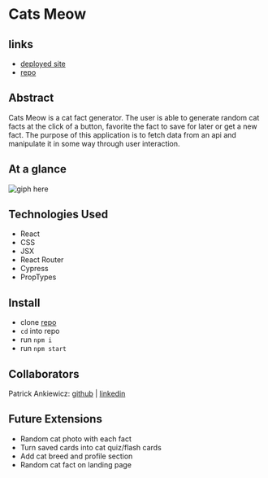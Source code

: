 # Cats Meow

## links
- [deployed site](https://cats-meow.vercel.app/)
- [repo](https://github.com/Pma913/cats-meow-2)

## Abstract
Cats Meow is a cat fact generator. The user is able to generate random cat facts at the click of a button, favorite the fact to save for later or get a new fact. The purpose of this application is to fetch data from an api and manipulate it in some way through user interaction. 

## At a glance
![giph here](https://media.giphy.com/media/v1.Y2lkPTc5MGI3NjExYTM2ODljZDkwYTMwOTY4OGQzMjNlMDJjOTVlN2RhOThiZGFjYjhiZiZlcD12MV9pbnRlcm5hbF9naWZzX2dpZklkJmN0PWc/e1Lu0AXuKpu43QKhvJ/giphy.gif)

## Technologies Used
- React
- CSS
- JSX
- React Router
- Cypress
- PropTypes

## Install
- clone [repo](https://github.com/Pma913/cats-meow-2)
- `cd` into repo
- run `npm i`
- run `npm start`

## Collaborators
Patrick Ankiewicz: [github](https://github.com/Pma913) | [linkedin](https://www.linkedin.com/in/patrick-ankiewicz/)

## Future Extensions
- Random cat photo with each fact
- Turn saved cards into cat quiz/flash cards
- Add cat breed and profile section
- Random cat fact on landing page

